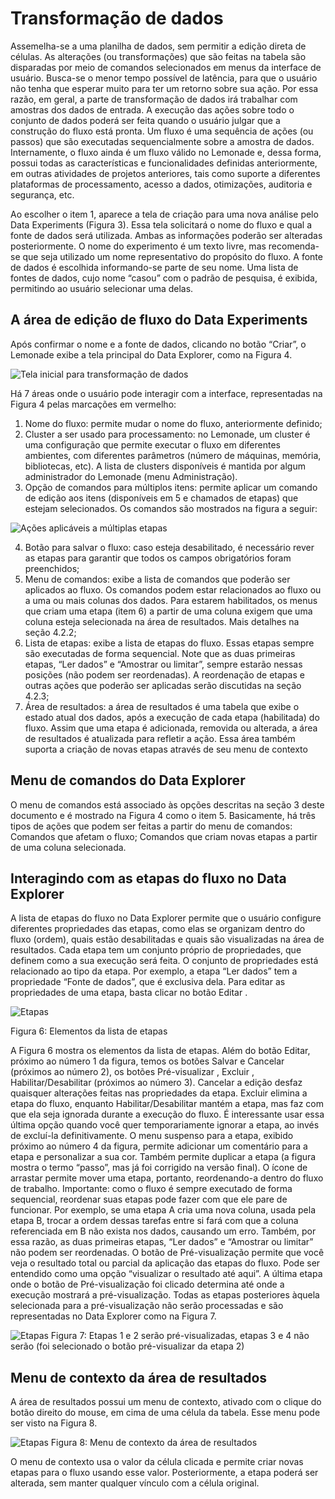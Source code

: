 # Transformação de dados

Assemelha-se a uma planilha de dados, sem permitir a edição direta de células. 
As alterações (ou transformações) que são feitas na tabela são disparadas por 
meio de comandos selecionados em menus da interface de usuário. Busca-se o menor 
tempo possível de latência, para que o usuário não tenha que esperar muito para 
ter um retorno sobre sua ação. Por essa razão, em geral, a parte de 
transformação de dados irá trabalhar com amostras dos dados de entrada. A 
execução das ações sobre todo o conjunto de dados poderá ser feita quando o 
usuário julgar que a construção do fluxo está pronta. Um fluxo é uma sequência 
de ações (ou passos) que são executadas sequencialmente sobre a amostra de 
dados. Internamente, o fluxo ainda é um fluxo válido no Lemonade e, dessa forma, 
possui todas as características e funcionalidades definidas anteriormente, em 
outras atividades de projetos anteriores, tais como suporte a diferentes 
plataformas de processamento, acesso a dados, otimizações, auditoria e 
segurança, etc.

Ao escolher o item 1, aparece a tela de criação para uma nova análise pelo 
Data Experiments (Figura 3). Essa tela solicitará o nome do fluxo e qual a 
fonte de dados será utilizada. Ambas as informações poderão ser alteradas 
posteriormente. O nome do experimento é um texto livre, mas recomenda-se que 
seja utilizado um nome representativo do propósito do fluxo. A fonte de dados é 
escolhida informando-se parte de seu nome. Uma lista de fontes de dados, cujo 
nome “casou” com o padrão de pesquisa, é exibida, permitindo ao usuário 
selecionar uma delas.

## A área de edição de fluxo do Data Experiments
Após confirmar o nome e a fonte de dados, clicando no botão “Criar”, o Lemonade 
exibe a tela principal do Data Explorer, como na Figura 4.

![Tela inicial para transformação de dados](./data-explorer-sections.png)


Há 7 áreas onde o usuário pode interagir com a interface, representadas na 
Figura 4 pelas marcações em vermelho:

1. Nome do fluxo: permite mudar o nome do fluxo, anteriormente definido;
2. Cluster a ser usado para processamento: no Lemonade, um cluster é uma configuração que permite executar o fluxo em diferentes ambientes, com diferentes parâmetros (número de máquinas, memória, bibliotecas, etc). A lista de clusters disponíveis é mantida por algum administrador do Lemonade (menu Administração).
3. Opção de comandos para múltiplos itens: permite aplicar um comando de edição aos itens (disponíveis em 5 e chamados de etapas) que estejam selecionados. Os comandos são mostrados na figura a seguir:

![Ações aplicáveis a múltiplas etapas](./group-actions-section.png)

4. Botão para salvar o fluxo: caso esteja desabilitado, é necessário rever as etapas para garantir que todos os campos obrigatórios foram preenchidos;
5. Menu de comandos: exibe a lista de comandos que poderão ser aplicados ao fluxo. Os comandos podem estar relacionados ao fluxo ou a uma ou mais colunas dos dados. Para estarem habilitados, os menus que criam uma etapa (item 6) a partir de uma coluna exigem que uma coluna esteja selecionada na área de resultados. Mais detalhes na seção 4.2.2;
6. Lista de etapas: exibe a lista de etapas do fluxo. Essas etapas sempre são executadas de forma sequencial. Note que as duas primeiras etapas, “Ler dados” e “Amostrar ou limitar”, sempre estarão nessas posições (não podem ser reordenadas). A reordenação de etapas e outras ações que poderão ser aplicadas serão discutidas na seção 4.2.3;
7. Área de resultados: a área de resultados é uma tabela que exibe o estado atual dos dados, após a execução de cada etapa (habilitada) do fluxo. Assim que uma etapa é adicionada, removida ou alterada, a área de resultados é atualizada para refletir a ação. Essa área também suporta a criação de novas etapas através de seu menu de contexto

## Menu de comandos do Data Explorer
O menu de comandos está associado às opções descritas na seção 3 deste documento 
e é mostrado na Figura 4 como o item 5. Basicamente, há três tipos de ações que 
podem ser feitas a partir do menu de comandos:
Comandos que afetam o fluxo;
Comandos que criam novas etapas a partir de uma coluna selecionada.

## Interagindo com as etapas do fluxo no Data Explorer
A lista de etapas do fluxo no Data Explorer permite que o usuário configure 
diferentes propriedades das etapas, como elas se organizam dentro do fluxo 
(ordem), quais estão desabilitadas e quais são visualizadas na área de 
resultados.
Cada etapa tem um conjunto próprio de propriedades, que definem como a sua 
execução será feita. O conjunto de propriedades está relacionado ao tipo da 
etapa. Por exemplo, a etapa “Ler dados” tem a propriedade “Fonte de dados”, 
que é exclusiva dela. Para editar as propriedades de uma etapa, basta clicar 
no botão Editar .

![Etapas](./data-explorer-elements.png)

Figura 6: Elementos da lista de etapas

A Figura 6 mostra os elementos da lista de etapas. Além do botão Editar, próximo ao número 1 da figura, temos os botões Salvar  e Cancelar (próximos ao número 2), os botões Pré-visualizar , Excluir , Habilitar/Desabilitar  (próximos ao número 3). Cancelar a edição desfaz quaisquer alterações feitas nas propriedades da etapa. 
Excluir elimina a etapa do fluxo, enquanto Habilitar/Desabilitar mantém a etapa, mas faz com que ela seja ignorada durante a execução do fluxo. É interessante usar essa última opção quando você quer temporariamente ignorar a etapa, ao invés de excluí-la definitivamente. 
O menu suspenso para a etapa, exibido próximo ao número 4 da figura, permite adicionar um comentário para a etapa e personalizar a sua cor. Também permite duplicar a etapa (a figura mostra o termo “passo”, mas já foi corrigido na versão final).
O ícone de arrastar  permite mover uma etapa, portanto, reordenando-a dentro do fluxo de trabalho. Importante: como o fluxo é sempre executado de forma sequencial, reordenar suas etapas pode fazer com que ele pare de funcionar. Por exemplo, se uma etapa A cria uma nova coluna, usada pela etapa B, trocar a ordem dessas tarefas entre si fará com que a coluna referenciada em B não exista nos dados, causando um erro. Também, por essa razão, as duas primeiras etapas, “Ler dados” e “Amostrar ou limitar” não podem ser reordenadas.
O botão de Pré-visualização permite que você veja o resultado total ou parcial da aplicação das etapas do fluxo. Pode ser entendido como uma opção “visualizar o resultado até aqui”. A última etapa onde o botão de Pré-visualização foi clicado determina até onde a execução mostrará a pré-visualização. Todas as etapas posteriores àquela selecionada para a pré-visualização não serão processadas e são representadas no Data Explorer como na Figura 7.

![Etapas](./data-explorer-show-steps.png)
Figura 7: Etapas 1 e 2 serão pré-visualizadas, etapas 3 e 4 não serão (foi selecionado o botão pré-visualizar da etapa 2)

## Menu de contexto da área de resultados
A área de resultados possui um menu de contexto, ativado com o clique do botão direito do mouse, em cima de uma célula da tabela. Esse menu pode ser visto na Figura 8.


![Etapas](./data-explorer-context-menu.png)
Figura 8: Menu de contexto da área de resultados

O menu de contexto usa o valor da célula clicada e permite criar novas etapas para o fluxo usando esse valor. Posteriormente, a etapa poderá ser alterada, sem manter qualquer vínculo com a célula original.
